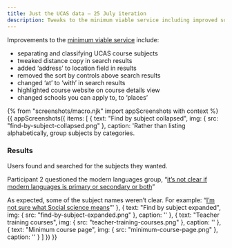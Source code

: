 ```yaml
---
title: Just the UCAS data – 25 July iteration
description: Tweaks to the minimum viable service including improved subject selection.
---
```

Improvements to the [minimum viable service](/find-teacher-training/all-courses-minimum) include:

*   separating and classifying UCAS course subjects
*   tweaked distance copy in search results
*   added ‘address’ to location field in results
*   removed the sort by controls above search results
*   changed ‘at’ to ‘with’ in search results
*   highlighted course website on course details view
*   changed schools you can apply to, to ‘places’

{% from "screenshots/macro.njk" import appScreenshots with context %}
{{ appScreenshots({
  items: [
    {
      text: "Find by subject collapsed",
      img: { src: "find-by-subject-collapsed.png" },
      caption: 'Rather than listing alphabetically, group subjects by categories.

### Results

Users found and searched for the subjects they wanted.

Participant 2 questioned the modern languages group, “[it’s not clear if modern languages is primary or secondary or both](https://lookback.io/watch/QCBC3KYjNxtEuQH5R?t=15m21s)”

As expected, some of the subject names weren’t clear. For example: “[I’m not sure what Social science means](https://lookback.io/watch/QCBC3KYjNxtEuQH5R?t=16m22s)”'
    },
    {
      text: "Find by subject expanded",
      img: { src: "find-by-subject-expanded.png" },
      caption: ''
    },
    {
      text: "Teacher training courses",
      img: { src: "teacher-training-courses.png" },
      caption: ''
    },
    {
      text: "Minimum course page",
      img: { src: "minimum-course-page.png" },
      caption: ''
    }
  ]
}) }}
